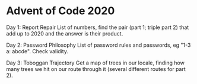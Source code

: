 # Advent of Code 2020

Day 1: Report Repair
List of numbers, find the pair (part 1; triple part 2) that add up to 2020 and the answer is their product.

Day 2: Password Philosophy
List of password rules and passwords, eg "1-3 a: abcde". Check validity.

Day 3: Toboggan Trajectory
Get a map of trees in our locale, finding how many trees we hit on our route through it (several different routes for part 2).
